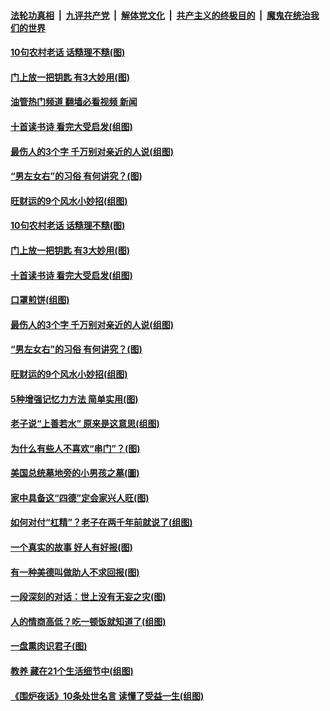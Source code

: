 ####  [法轮功真相](../../../../basic/blob/master/README.md?t=06101001) &nbsp;|&nbsp; [九评共产党](../../../../9ping.md/blob/master/README.md?t=06101001) &nbsp;|&nbsp; [解体党文化](../../../../jtdwh.md/blob/master/README.md?t=06101001)  &nbsp;|&nbsp; [共产主义的终极目的](../../../../gczydzjmd.md/blob/master/README.md?t=06101001) &nbsp;|&nbsp; [魔鬼在统治我们的世界](../../../../mgztzwmdsj.md/blob/master/README.md?t=06101001) 

#### [10句农村老话 话糙理不糙(图)](../pages/p8/1008265.md?t=06101001) 

#### [门上放一把钥匙 有3大妙用(图)](../pages/p8/1008684.md?t=06101001) 

#### [油管热门频道 翻墙必看视频 新闻](http://45.76.130.85:81/youtube.html?06101001)

#### [十首读书诗 看完大受启发(组图)](../pages/p8/1008549.md?t=06101001) 

#### [最伤人的3个字 千万别对亲近的人说(组图)](../pages/p8/1008653.md?t=06101001) 

#### [“男左女右”的习俗 有何讲究？(图)](../pages/p8/1007311.md?t=06101001) 

#### [旺财运的9个风水小妙招(组图)](../pages/p8/1008110.md?t=06101001) 

#### [10句农村老话 话糙理不糙(图)](../pages/p8/1008265.md?t=06101001) 

#### [门上放一把钥匙 有3大妙用(图)](../pages/p8/1008684.md?t=06101001) 

#### [十首读书诗 看完大受启发(组图)](../pages/p8/1008549.md?t=06101001) 

#### [口罩煎饼(组图)](../pages/p8/1008541.md?t=06101001) 

#### [最伤人的3个字 千万别对亲近的人说(组图)](../pages/p8/1008653.md?t=06101001) 

#### [“男左女右”的习俗 有何讲究？(图)](../pages/p8/1007311.md?t=06101001) 

#### [旺财运的9个风水小妙招(组图)](../pages/p8/1008110.md?t=06101001) 

#### [5种增强记忆力方法 简单实用(图)](../pages/p8/1008392.md?t=06101001) 

#### [老子说“上善若水” 原来是这意思(组图)](../pages/p8/1007312.md?t=06101001) 

#### [为什么有些人不喜欢“串门”？(图)](../pages/p8/1006657.md?t=06101001) 

#### [美国总统墓地旁的小男孩之墓(圖)](../pages/p8/1007963.md?t=06101001) 

#### [家中具备这“四德”定会家兴人旺(图)](../pages/p8/1008297.md?t=06101001) 

#### [如何对付“杠精”？老子在两千年前就说了(组图)](../pages/p8/1008400.md?t=06101001) 

#### [一个真实的故事 好人有好报(图)](../pages/p8/1007973.md?t=06101001) 

#### [有一种美德叫做助人不求回报(图)](../pages/p8/1008299.md?t=06101001) 

#### [一段深刻的对话：世上没有无妄之灾(图)](../pages/p8/1008131.md?t=06101001) 

#### [人的情商高低？吃一顿饭就知道了(组图)](../pages/p8/1007121.md?t=06101001) 

#### [一盘熏肉识君子(图)](../pages/p8/1008142.md?t=06101001) 

#### [教养 藏在21个生活细节中(组图)](../pages/p8/1007117.md?t=06101001) 

#### [《围炉夜话》10条处世名言 读懂了受益一生(组图)](../pages/p8/1008261.md?t=06101001) 

<img src='http://gfw-breaker.win/goodnews/indexes/p8.md' width='0px' height='0px'/>
